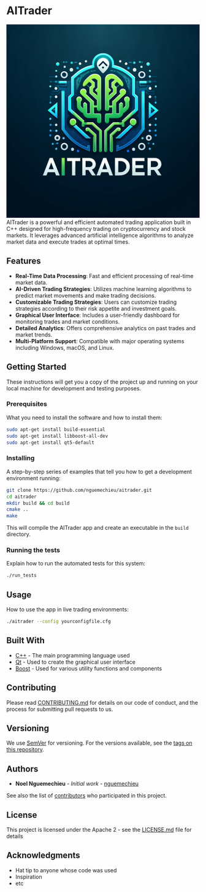 
# AITrader
![aitrader](./src/logo/AITrader_Logo.jpg)
AITrader is a powerful and efficient automated trading application built in C++ designed for high-frequency trading on cryptocurrency and stock markets. It leverages advanced artificial intelligence algorithms to analyze market data and execute trades at optimal times.

## Features

- **Real-Time Data Processing**: Fast and efficient processing of real-time market data.
- **AI-Driven Trading Strategies**: Utilizes machine learning algorithms to predict market movements and make trading decisions.
- **Customizable Trading Strategies**: Users can customize trading strategies according to their risk appetite and investment goals.
- **Graphical User Interface**: Includes a user-friendly dashboard for monitoring trades and market conditions.
- **Detailed Analytics**: Offers comprehensive analytics on past trades and market trends.
- **Multi-Platform Support**: Compatible with major operating systems including Windows, macOS, and Linux.

## Getting Started

These instructions will get you a copy of the project up and running on your local machine for development and testing purposes.

### Prerequisites

What you need to install the software and how to install them:

```bash
sudo apt-get install build-essential
sudo apt-get install libboost-all-dev
sudo apt-get install qt5-default
```

### Installing

A step-by-step series of examples that tell you how to get a development environment running:

```bash
git clone https://github.com/nguemechieu/aitrader.git
cd aitrader
mkdir build && cd build
cmake ..
make
```

This will compile the AITrader app and create an executable in the `build` directory.

### Running the tests

Explain how to run the automated tests for this system:

```bash
./run_tests
```

## Usage

How to use the app in live trading environments:

```bash
./aitrader --config yourconfigfile.cfg
```

## Built With

- [C++](https://en.cppreference.com/w/) - The main programming language used
- [Qt](https://www.qt.io/) - Used to create the graphical user interface
- [Boost](https://www.boost.org/) - Used for various utility functions and components

## Contributing

Please read [CONTRIBUTING.md](https://github.com/nguemechieu/aitrader/CONTRIBUTING.md) for details on our code of conduct, and the process for submitting pull requests to us.

## Versioning

We use [SemVer](http://semver.org/) for versioning. For the versions available, see the [tags on this repository](https://github.com/nguemechieu/aitrader/tags).

## Authors

- **Noel Nguemechieu** - *Initial work* - [nguemechieu](https://github.com/nguemechieu)

See also the list of [contributors](https://github.com/nguemechieu/aitrader/contributors) who participated in this project.

## License

This project is licensed under the Apache 2  - see the [LICENSE.md](LICENSE.md) file for details

## Acknowledgments

- Hat tip to anyone whose code was used
- Inspiration
- etc
